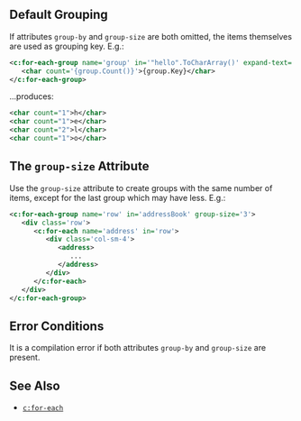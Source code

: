 ## Default Grouping

If attributes `group-by` and `group-size` are both omitted, the items themselves are used as grouping key. E.g.:

```xml
<c:for-each-group name='group' in='"hello".ToCharArray()' expand-text='yes'>
   <char count='{group.Count()}'>{group.Key}</char>
</c:for-each-group>
```

...produces:

```xml
<char count="1">h</char>
<char count="1">e</char>
<char count="2">l</char>
<char count="1">o</char>
```

## The `group-size` Attribute

Use the `group-size` attribute to create groups with the same number of items, except for the last group which may have less. E.g.:

```xml
<c:for-each-group name='row' in='addressBook' group-size='3'>
   <div class='row'>
      <c:for-each name='address' in='row'>
         <div class='col-sm-4'>
            <address>
               ...
            </address>
         </div>
      </c:for-each>
   </div>
</c:for-each-group>
```

## Error Conditions

It is a compilation error if both attributes `group-by` and `group-size` are present.

## See Also

- [`c:for-each`](for-each.html)
